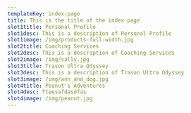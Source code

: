 ```yaml
---
templateKey: index-page
title: This is the title of the index page
slot1title: Personal Profile
slot1desc: This is a description of Personal Profile
slot1image: /img/products-full-width.jpg
slot2title: Coaching Services
slot2desc: This is a description of Coaching Services
slot2image: /img/sally.jpg
slot3title: Trason Ultra Odyssey
slot3desc: This is a description of Trason Ultra Odyssey
slot3image: /img/ann_and_dog.jpg
slot4title: Peanut's Adventures
slot4desc: Tteesafdasdfas
slot4image: /img/peanut.jpg
---
```


